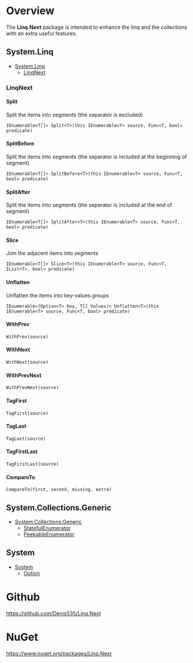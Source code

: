 ﻿# Overview

The **Linq.Next** package is intended to enhance the linq and the collections with an extra useful features.

## System.Linq
- [System.Linq](https://github.com/Denis535/Linq.Next/blob/master/Linq.Next/System.Linq/)
  - [LinqNext](https://github.com/Denis535/Linq.Next/blob/master/Linq.Next/System.Linq/LinqNext.cs)

### LinqNext
#### Split
Split the items into segments (the separator is excluded)

```IEnumerable<T[]> Split<T>(this IEnumerable<T> source, Func<T, bool> predicate)```

#### SplitBefore
Split the items into segments (the separator is included at the beginning of segment)

```IEnumerable<T[]> SplitBefore<T>(this IEnumerable<T> source, Func<T, bool> predicate)```

#### SplitAfter
Split the items into segments (the separator is included at the end of segment)

```IEnumerable<T[]> SplitAfter<T>(this IEnumerable<T> source, Func<T, bool> predicate)```

#### Slice
Join the adjacent items into segments

```IEnumerable<T[]> Slice<T>(this IEnumerable<T> source, Func<T, IList<T>, bool> predicate)```

#### Unflatten
Unflatten the items into key-values groups

```IEnumerable<(Option<T> Key, T[] Values)> Unflatten<T>(this IEnumerable<T> source, Func<T, bool> predicate)```

#### WithPrev
```WithPrev(source)```

#### WithNext
```WithNext(source)```

#### WithPrevNext
```WithPrevNext(source)```

#### TagFirst
```TagFirst(source)```

#### TagLast
```TagLast(source)```

#### TagFirstLast
```TagFirstLast(source)```

#### CompareTo
```CompareTo(first, second, missing, extra)```

## System.Collections.Generic
- [System.Collections.Generic](https://github.com/Denis535/Linq.Next/tree/master/Linq.Next/System.Collections.Generic)
  - [StatefulEnumerator](https://github.com/Denis535/Linq.Next/tree/master/Linq.Next/System.Collections.Generic/StatefulEnumerator.cs)
  - [PeekableEnumerator](https://github.com/Denis535/Linq.Next/tree/master/Linq.Next/System.Collections.Generic/PeekableEnumerator.cs)

## System
- [System](https://github.com/Denis535/Linq.Next/tree/master/Linq.Next/System)
  - [Option](https://github.com/Denis535/Linq.Next/blob/master/Linq.Next/System/Option.cs)

# Github
https://github.com/Denis535/Linq.Next

# NuGet
https://www.nuget.org/packages/Linq.Next